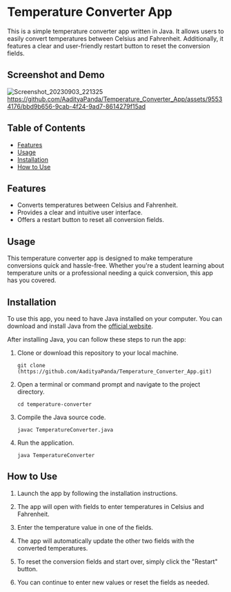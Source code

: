 # Temperature Converter App

This is a simple temperature converter app written in Java. It allows users to easily convert temperatures between Celsius and Fahrenheit. Additionally, it features a clear and user-friendly restart button to reset the conversion fields.

## Screenshot and Demo
![Screenshot_20230903_221325](https://github.com/AadityaPanda/Temperature_Converter_App/assets/95534176/3b4621ee-e228-4e93-a22e-d7c4ce958243)
https://github.com/AadityaPanda/Temperature_Converter_App/assets/95534176/bbd9b656-9cab-4f24-9ad7-8614279f15ad

## Table of Contents

- [Features](#features)
- [Usage](#usage)
- [Installation](#installation)
- [How to Use](#how-to-use)

## Features

- Converts temperatures between Celsius and  Fahrenheit.
- Provides a clear and intuitive user interface.
- Offers a restart button to reset all conversion fields.

## Usage

This temperature converter app is designed to make temperature conversions quick and hassle-free. Whether you're a student learning about temperature units or a professional needing a quick conversion, this app has you covered.

## Installation

To use this app, you need to have Java installed on your computer. You can download and install Java from the [official website](https://www.oracle.com/java/technologies/javase-downloads.html).

After installing Java, you can follow these steps to run the app:

1. Clone or download this repository to your local machine.

   ```
   git clone (https://github.com/AadityaPanda/Temperature_Converter_App.git)
   ```

2. Open a terminal or command prompt and navigate to the project directory.

   ```
   cd temperature-converter
   ```

3. Compile the Java source code.

   ```
   javac TemperatureConverter.java
   ```

4. Run the application.

   ```
   java TemperatureConverter
   ```

## How to Use

1. Launch the app by following the installation instructions.

2. The app will open with fields to enter temperatures in Celsius and Fahrenheit.

3. Enter the temperature value in one of the fields.

4. The app will automatically update the other two fields with the converted temperatures.

5. To reset the conversion fields and start over, simply click the "Restart" button.

6. You can continue to enter new values or reset the fields as needed.

